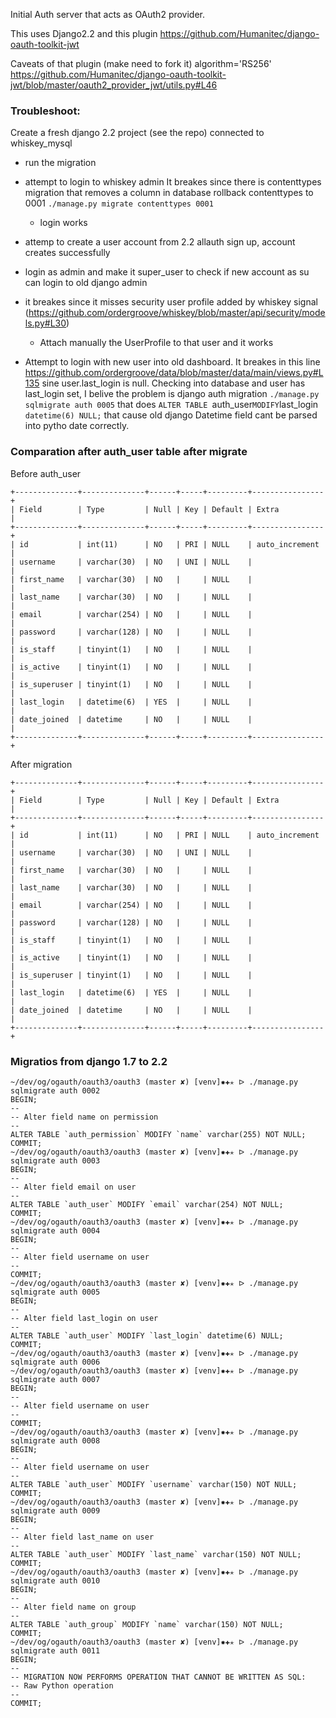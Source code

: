 Initial Auth server that acts as OAuth2 provider.

This uses Django2.2 and this plugin https://github.com/Humanitec/django-oauth-toolkit-jwt


Caveats of that plugin (make need to fork it)
    algorithm='RS256' https://github.com/Humanitec/django-oauth-toolkit-jwt/blob/master/oauth2_provider_jwt/utils.py#L46


### Troubleshoot:

Create a fresh django 2.2 project (see the repo) connected to whiskey_mysql 
- run the migration
- attempt to login to whiskey admin
    It breakes since there is contenttypes migration that removes a column in database
    rollback contenttypes to 0001 `./manage.py migrate contenttypes 0001`
    - login works

- attemp to create a user account from 2.2 allauth sign up, account creates successfully 
- login as admin and make it super_user to check if new account as su can login to old django admin
- it breakes since it misses security user profile added by whiskey signal (https://github.com/ordergroove/whiskey/blob/master/api/security/models.py#L30)
    - Attach manually the UserProfile to that user and it works
- Attempt to login with new user into old dashboard.
    It breakes in this line https://github.com/ordergroove/data/blob/master/data/main/views.py#L135 sine  user.last_login is null. 
    Checking into database and user has last_login set, I belive the problem is django auth migration `./manage.py sqlmigrate auth 0005` that does `ALTER TABLE `auth_user` MODIFY `last_login` datetime(6) NULL;` that cause old django Datetime field cant be parsed into pytho date correctly.

    



### Comparation after auth_user table after migrate
    
Before auth_user 
```
+--------------+--------------+------+-----+---------+----------------+
| Field        | Type         | Null | Key | Default | Extra          |
+--------------+--------------+------+-----+---------+----------------+
| id           | int(11)      | NO   | PRI | NULL    | auto_increment |
| username     | varchar(30)  | NO   | UNI | NULL    |                |
| first_name   | varchar(30)  | NO   |     | NULL    |                |
| last_name    | varchar(30)  | NO   |     | NULL    |                |
| email        | varchar(254) | NO   |     | NULL    |                |
| password     | varchar(128) | NO   |     | NULL    |                |
| is_staff     | tinyint(1)   | NO   |     | NULL    |                |
| is_active    | tinyint(1)   | NO   |     | NULL    |                |
| is_superuser | tinyint(1)   | NO   |     | NULL    |                |
| last_login   | datetime(6)  | YES  |     | NULL    |                |
| date_joined  | datetime     | NO   |     | NULL    |                |
+--------------+--------------+------+-----+---------+----------------+
```

After migration
```
+--------------+--------------+------+-----+---------+----------------+
| Field        | Type         | Null | Key | Default | Extra          |
+--------------+--------------+------+-----+---------+----------------+
| id           | int(11)      | NO   | PRI | NULL    | auto_increment |
| username     | varchar(30)  | NO   | UNI | NULL    |                |
| first_name   | varchar(30)  | NO   |     | NULL    |                |
| last_name    | varchar(30)  | NO   |     | NULL    |                |
| email        | varchar(254) | NO   |     | NULL    |                |
| password     | varchar(128) | NO   |     | NULL    |                |
| is_staff     | tinyint(1)   | NO   |     | NULL    |                |
| is_active    | tinyint(1)   | NO   |     | NULL    |                |
| is_superuser | tinyint(1)   | NO   |     | NULL    |                |
| last_login   | datetime(6)  | YES  |     | NULL    |                |
| date_joined  | datetime     | NO   |     | NULL    |                |
+--------------+--------------+------+-----+---------+----------------+
```



### Migratios from django 1.7 to 2.2

```
~/dev/og/ogauth/oauth3/oauth3 (master ✘) [venv]✹✚✭ ᐅ ./manage.py sqlmigrate auth 0002
BEGIN;
--
-- Alter field name on permission
--
ALTER TABLE `auth_permission` MODIFY `name` varchar(255) NOT NULL;
COMMIT;
~/dev/og/ogauth/oauth3/oauth3 (master ✘) [venv]✹✚✭ ᐅ ./manage.py sqlmigrate auth 0003
BEGIN;
--
-- Alter field email on user
--
ALTER TABLE `auth_user` MODIFY `email` varchar(254) NOT NULL;
COMMIT;
~/dev/og/ogauth/oauth3/oauth3 (master ✘) [venv]✹✚✭ ᐅ ./manage.py sqlmigrate auth 0004
BEGIN;
--
-- Alter field username on user
--
COMMIT;
~/dev/og/ogauth/oauth3/oauth3 (master ✘) [venv]✹✚✭ ᐅ ./manage.py sqlmigrate auth 0005
BEGIN;
--
-- Alter field last_login on user
--
ALTER TABLE `auth_user` MODIFY `last_login` datetime(6) NULL;
COMMIT;
~/dev/og/ogauth/oauth3/oauth3 (master ✘) [venv]✹✚✭ ᐅ ./manage.py sqlmigrate auth 0006
~/dev/og/ogauth/oauth3/oauth3 (master ✘) [venv]✹✚✭ ᐅ ./manage.py sqlmigrate auth 0007
BEGIN;
--
-- Alter field username on user
--
COMMIT;
~/dev/og/ogauth/oauth3/oauth3 (master ✘) [venv]✹✚✭ ᐅ ./manage.py sqlmigrate auth 0008
BEGIN;
--
-- Alter field username on user
--
ALTER TABLE `auth_user` MODIFY `username` varchar(150) NOT NULL;
COMMIT;
~/dev/og/ogauth/oauth3/oauth3 (master ✘) [venv]✹✚✭ ᐅ ./manage.py sqlmigrate auth 0009
BEGIN;
--
-- Alter field last_name on user
--
ALTER TABLE `auth_user` MODIFY `last_name` varchar(150) NOT NULL;
COMMIT;
~/dev/og/ogauth/oauth3/oauth3 (master ✘) [venv]✹✚✭ ᐅ ./manage.py sqlmigrate auth 0010
BEGIN;
--
-- Alter field name on group
--
ALTER TABLE `auth_group` MODIFY `name` varchar(150) NOT NULL;
COMMIT;
~/dev/og/ogauth/oauth3/oauth3 (master ✘) [venv]✹✚✭ ᐅ ./manage.py sqlmigrate auth 0011
BEGIN;
--
-- MIGRATION NOW PERFORMS OPERATION THAT CANNOT BE WRITTEN AS SQL:
-- Raw Python operation
--
COMMIT;
```

